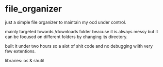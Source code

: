 # file_organizer

just a simple file organizer to maintain my ocd under control. 

mainly targeted towards /downloads folder beacuse it is always messy but it can be focused on different folders by changing its directory.

built it under two hours so a alot of shit code and no debugging wiith very few extentions.

libraries: os & shutil

